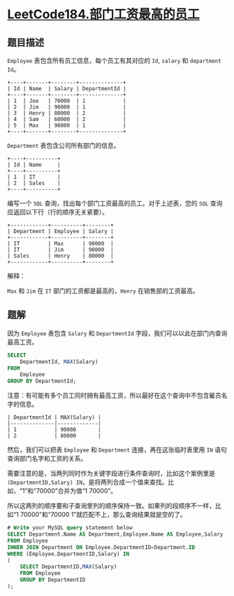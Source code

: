 # [LeetCode184.部门工资最高的员工](https://leetcode-cn.com/problems/department-highest-salary/)
## 题目描述
`Employee` 表包含所有员工信息，每个员工有其对应的 `Id`, `salary` 和 `department Id`。

```
+----+-------+--------+--------------+
| Id | Name  | Salary | DepartmentId |
+----+-------+--------+--------------+
| 1  | Joe   | 70000  | 1            |
| 2  | Jim   | 90000  | 1            |
| 3  | Henry | 80000  | 2            |
| 4  | Sam   | 60000  | 2            |
| 5  | Max   | 90000  | 1            |
+----+-------+--------+--------------+
```
`Department` 表包含公司所有部门的信息。

```
+----+----------+
| Id | Name     |
+----+----------+
| 1  | IT       |
| 2  | Sales    |
+----+----------+
```

编写一个 `SQL` 查询，找出每个部门工资最高的员工。对于上述表，您的 `SQL` 查询应返回以下行（行的顺序无关紧要）。
```
+------------+----------+--------+
| Department | Employee | Salary |
+------------+----------+--------+
| IT         | Max      | 90000  |
| IT         | Jim      | 90000  |
| Sales      | Henry    | 80000  |
+------------+----------+--------+
```

解释：

`Max` 和 `Jim` 在 `IT` 部门的工资都是最高的，`Henry` 在销售部的工资最高。

## 题解
因为 `Employee` 表包含 `Salary` 和 `DepartmentId` 字段，我们可以以此在部门内查询最高工资。
```sql
SELECT
    DepartmentId, MAX(Salary)
FROM
    Employee
GROUP BY DepartmentId;
```
注意：有可能有多个员工同时拥有最高工资，所以最好在这个查询中不包含雇员名字的信息。

```
| DepartmentId | MAX(Salary) |
|--------------|-------------|
| 1            | 90000       |
| 2            | 80000       |
```
然后，我们可以把表 `Employee` 和 `Department` 连接，再在这张临时表里用 `IN` 语句查询部门名字和工资的关系。

需要注意的是，当两列同时作为关键字段进行条件查询时，比如这个案例里是`(DepartmentID,Salary) IN`，是将两列合成一个值来查找。比如，“1”和“70000”合并为值“1 70000”。

所以这两列的顺序要和子查询里列的顺序保持一致。如果列的段顺序不一样，比如“1 70000”和“70000 1”就匹配不上，那么查询结果就是空的了。

```SQL
# Write your MySQL query statement below
SELECT Department.Name AS Department,Employee.Name AS Employee,Salary
FROM Employee
INNER JOIN Department ON Employee.DepartmentID=Department.ID
WHERE (Employee.DepartmentID,Salary) IN
(
    SELECT DepartmentID,MAX(Salary)
    FROM Employee
    GROUP BY DepartmentID
);
```

